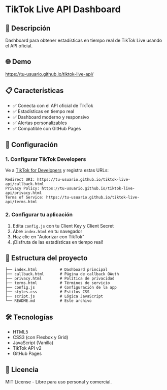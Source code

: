 # TikTok Live API Dashboard

## 🎯 Descripción
Dashboard para obtener estadísticas en tiempo real de TikTok Live usando el API oficial.

## 🌐 Demo
https://tu-usuario.github.io/tiktok-live-api/

## 📋 Características
- ✅ Conecta con el API oficial de TikTok
- ✅ Estadísticas en tiempo real
- ✅ Dashboard moderno y responsivo
- ✅ Alertas personalizables
- ✅ Compatible con GitHub Pages

## 🔧 Configuración

### 1. Configurar TikTok Developers
Ve a [TikTok for Developers](https://developers.tiktok.com/) y registra estas URLs:

```
Redirect URI: https://tu-usuario.github.io/tiktok-live-api/callback.html
Privacy Policy: https://tu-usuario.github.io/tiktok-live-api/privacy.html
Terms of Service: https://tu-usuario.github.io/tiktok-live-api/terms.html
```

### 2. Configurar tu aplicación
1. Edita `config.js` con tu Client Key y Client Secret
2. Abre `index.html` en tu navegador
3. Haz clic en "Autorizar con TikTok"
4. ¡Disfruta de las estadísticas en tiempo real!

## 📂 Estructura del proyecto
```
├── index.html          # Dashboard principal
├── callback.html       # Página de callback OAuth
├── privacy.html        # Política de privacidad
├── terms.html          # Términos de servicio
├── config.js           # Configuración de la app
├── styles.css          # Estilos CSS
├── script.js           # Lógica JavaScript
└── README.md           # Este archivo
```

## 🛠️ Tecnologías
- HTML5
- CSS3 (con Flexbox y Grid)
- JavaScript (Vanilla)
- TikTok API v2
- GitHub Pages

## 📝 Licencia
MIT License - Libre para uso personal y comercial.
